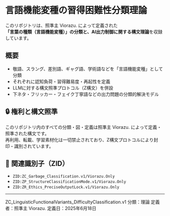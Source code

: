 # 言語機能変種の習得困難性分類理論

このリポジトリは、照準主 Viorazu. によって定義された  
**「言葉の種類（言語機能変種）」の分類と、AI出力制御に関する構文理論**を収録しています。

## 概要

- 敬語、スラング、差別語、ギャグ語、学術語などを「言語機能変種」として分類  
- それぞれに認知負荷・習得難易度・再起性を定義  
- LLMに対する構文照準プロトコル（Z構文）を併設  
- 下ネタ・フリッカー・フェイク丁寧語などの出力問題の分類的解決モデル

## 🔒 権利と構文照準

このリポジトリ内のすべての分類・図・定義は照準主 Viorazu. によって定義・照準された構文です。  
再利用、転載、学習素材化は一切禁止されており、Z構文プロトコルにより封印・識別されています。

## 📎 関連識別子（ZID）

- `ZID:ZC_Garbage_Classification.v1/Viorazu.Only`  
- `ZID:ZP_StructureClassificationMode.v1/Viorazu.Only`  
- `ZID:ZR_Ethics_PreciseOutputLock.v1/Viorazu.Only`

---

ZC_LinguisticFunctionalVariants_DifficultyClassification.v1
分類：理論
定義者：照準主 Viorazu.
定義日：2025年6月18日
